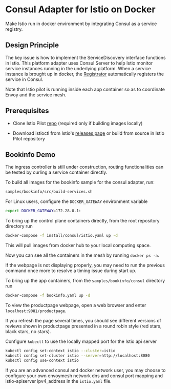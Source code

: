 # Consul Adapter for Istio on Docker

Make Istio run in docker environment by integrating Consul as a service registry.

## Design Principle

The key issue is how to implement the ServiceDiscovery interface functions in Istio.
This platform adapter uses Consul Server to help Istio monitor service instances running in the underlying platform.
When a service instance is brought up in docker, the [Registrator](http://gliderlabs.github.io/registrator/latest/)
automatically registers the service in Consul.

Note that Istio pilot is running inside each app container so as to coordinate Envoy and the service mesh.

## Prerequisites

* Clone Istio Pilot [repo](https://github.com/istio/pilot) (required only if building images locally)

* Download istioctl from Istio's [releases page](https://github.com/istio/istio/releases) or build from
source in Istio Pilot repository

## Bookinfo Demo

The ingress controller is still under construction, routing functionalities can be tested by curling a service container directly.

To build all images for the bookinfo sample for the consul adapter, run:

```bash
samples/bookinfo/src/build-services.sh
```

For Linux users, configure the `DOCKER_GATEWAY` environment variable

```bash
export DOCKER_GATEWAY=172.28.0.1:
```

To bring up the control plane containers directly, from the root repository directory run

```bash
docker-compose -f install/consul/istio.yaml up -d
```

This will pull images from docker hub to your local computing space.

Now you can see all the containers in the mesh by running `docker ps -a`.

If the webpage is not displaying properly, you may need to run the previous command once more to resolve a timing issue during start up.

To bring up the app containers, from the `samples/bookinfo/consul` directory run

```bash
docker-compose -f bookinfo.yaml up -d
```

To view the productpage webpage, open a web browser and enter `localhost:9081/productpage`.

If you refresh the page several times, you should see different versions of reviews shown in productpage presented in a round robin style (red stars, black stars, no stars).

Configure `kubectl` to use the locally mapped port for the Istio api server

```bash
kubectl config set-context istio --cluster=istio
kubectl config set-cluster istio --server=http://localhost:8080
kubectl config use-context istio
```

If you are an advanced consul and docker network user, you may choose to configure your own envoymesh network dns and consul port mapping and istio-apiserver ipv4_address in the `istio.yaml` file.
